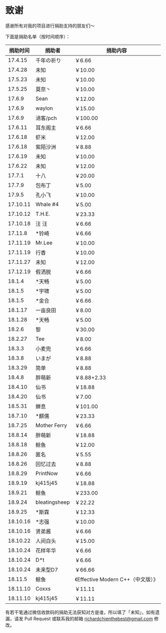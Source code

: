 # 致谢

感谢所有对我的项目进行捐助支持的朋友们～

下面是捐助名单（按时间顺序）：

| 捐助时间 | 捐助者 | 捐助内容 |
| ------- | ------ | ---- |
| 17.4.15 | 千年の祈り | ￥6.66 |
| 17.4.28 | 未知 | ￥10.00 |
| 17.5.23 | 未知 | ￥10.00 |
| 17.5.25 | 莫奈丶 | ￥10.00 |
| 17.6.9 | Sean | ￥12.00 |
| 17.6.9 | waylon | ￥15.00 |
| 17.6.9 | 濄客/pch | ￥100.00 |
| 17.6.11 | 耳东阁主 | ￥6.66 |
| 17.6.18 | 虾米 | ￥12.00 |
| 17.6.18 | 紫陌沙洲 | ￥8.88 |
| 17.6.19 | 未知 | ￥10.00 |
| 17.6.22 | 未知 | ￥12.00 |
| 17.7.1 | 十八 | ￥20.00 |
| 17.7.9 | 包布丁 | ￥5.00 |
| 17.9.5 | 孔小飞 | ￥10.00 |
| 17.10.11 | Whale \#4 | ￥5.00 |
| 17.10.12 | T.H.E. | ￥23.33 |
| 17.10.18 | 汪 汪 | ￥6.66 |
| 17.11.8 | \*铃崎 | ￥6.66 |
| 17.11.19 | Mr.Lee | ￥10.00 |
| 17.11.19 | 行香 | ￥10.00 |
| 17.11.27 | 未知 | ￥12.00 |
| 17.12.19 | 假洒脱 | ￥6.66 |
| 18.1.4 | \*天畅 | ￥5.00 |
| 18.1.5 | \*宇啸 | ￥5.00 |
| 18.1.5 | \*金合 | ￥6.66 |
| 18.1.17 | 一亩良田 | ￥8.00 |
| 18.1.28 | \*天畅 | ￥5.00 |
| 18.2.6 | 黎 | ￥30.00 |
| 18.2.27 | Tee | ￥8.00 |
| 18.3.3 | 小麦兜 | ￥6.66 |
| 18.3.8 | いまが | ￥8.88 |
| 18.3.29 | 简单 | ￥8.88 |
| 18.4.8 | 胖萌新 | ￥8.88+2.33 |
| 18.4.10 | 仙书 | ￥18.88 |
| 18.4.20 | 仙书 | ￥7.00 |
| 18.5.31 | 蝉息 | ￥101.00 |
| 18.7.10 | \*麒儒 | ￥23.33 |
| 18.7.25 | Mother Ferry | ￥6.66 |
| 18.8.14 | 胖萌新 | ￥18.88 |
| 18.8.18 | 鲸鱼 | ￥12.00 |
| 18.8.26 | 匿名 | ￥5.55 |
| 18.8.26 | 回忆过去 | ￥8.88 |
| 18.8.29 | PrintNow | ￥6.66 |
| 18.9.19 | kj415j45 | ￥18.88 |
| 18.9.21 | 鲸鱼 | ￥233.00 |
| 18.9.24 | bleatingsheep | ￥22.22 |
| 18.9.25 | \*斯霖 | ￥12.33 |
| 18.10.16 | \*志强 | ￥10.00 |
| 18.10.16 | 贤弟酱 | ￥6.66 |
| 18.10.22 | 人间白头 | ￥15.00 |
| 18.10.24 | 花样年华 | ￥6.66 |
| 18.10.24 | D\*t | ￥6.66 |
| 18.10.24 | 未来型D7 | ￥66.66 |
| 18.11.5 | 鲸鱼 | 《Effective Modern C++（中文版）》 |
| 18.11.10 | Coxxs | ￥11.11 |
| 18.11.10 | kj415j45 | ￥11.11 |

有若干笔通过微信收款码的捐助无法获知对方是谁，所以填了「未知」，如有遗漏，请发 Pull Request 或联系我的邮箱 richardchienthebest@gmail.com 修改。
